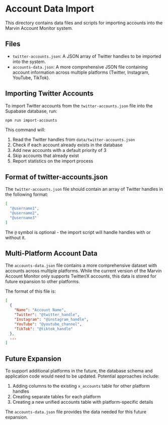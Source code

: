# Account Data Import

This directory contains data files and scripts for importing accounts into the Marvin Account Monitor system.

## Files

- `twitter-accounts.json`: A JSON array of Twitter handles to be imported into the system.
- `accounts-data.json`: A more comprehensive JSON file containing account information across multiple platforms (Twitter, Instagram, YouTube, TikTok).

## Importing Twitter Accounts

To import Twitter accounts from the `twitter-accounts.json` file into the Supabase database, run:

```bash
npm run import-accounts
```

This command will:

1. Read the Twitter handles from `data/twitter-accounts.json`
2. Check if each account already exists in the database
3. Add new accounts with a default priority of 3
4. Skip accounts that already exist
5. Report statistics on the import process

## Format of twitter-accounts.json

The `twitter-accounts.json` file should contain an array of Twitter handles in the following format:

```json
[
  "@username1",
  "@username2",
  "@username3"
]
```

The `@` symbol is optional - the import script will handle handles with or without it.

## Multi-Platform Account Data

The `accounts-data.json` file contains a more comprehensive dataset with accounts across multiple platforms. While the current version of the Marvin Account Monitor only supports Twitter/X accounts, this data is stored for future expansion to other platforms.

The format of this file is:

```json
[
  {
    "Name": "Account Name",
    "Twitter": "@twitter_handle",
    "Instagram": "@instagram_handle",
    "YouTube": "@youtube_channel",
    "TikTok": "@tiktok_handle"
  },
  ...
]
```

## Future Expansion

To support additional platforms in the future, the database schema and application code would need to be updated. Potential approaches include:

1. Adding columns to the existing `x_accounts` table for other platform handles
2. Creating separate tables for each platform
3. Creating a new unified accounts table with platform-specific details

The `accounts-data.json` file provides the data needed for this future expansion.
